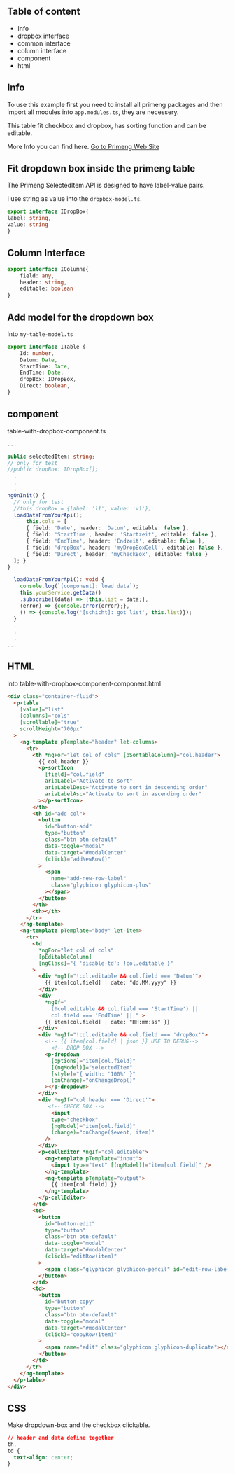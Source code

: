 ## Table of content
* Info
* dropbox interface
* common interface
* column interface
* component
* html

## Info

To use this example first you need to install all primeng packages and then import all modules into `app.modules.ts`, they are necessery.

This table fit checkbox and dropbox, has sorting function and can be editable. 

More Info you can find here. [Go to Primeng Web Site](https://primefaces.org/primeng/showcase/#/setup)

## Fit dropdown box inside the primeng table
The Primeng SelectedItem API is designed to have label-value pairs.

I use string as value into the `dropbox-model.ts`.

```typeScript
export interface IDropBox{
label: string,
value: string
}
```

## Column Interface

```typeScript
export interface IColumns{
    field: any,
    header: string,
    editable: boolean
}
```

## Add model for the dropdown box
Into `my-table-model.ts`

``` typeScript
export interface ITable {
    Id: number,
    Datum: Date,
    StartTime: Date,
    EndTime: Date,
    dropBox: IDropBox,
    Direct: boolean,
}

```
## component
table-with-dropbox-component.ts 

```typeScript
...

public selectedItem: string;
// only for test
//public dropBox: IDropBox[];
  .
  .
  .
ngOnInit() {
  // only for test
  //this.dropBox = {label: 'l1', value: 'v1'};
  loadDataFromYourApi();
      this.cols = [
      { field: 'Date', header: 'Datum', editable: false },
      { field: 'StartTime', header: 'Startzeit', editable: false },
      { field: 'EndTime', header: 'Endzeit', editable: false },
      { field: 'dropBox', header: 'myDropBoxCell', editable: false },
      { field: 'Direct', header: 'myCheckBox', editable: false }
  ]; }
}

  loadDataFromYourApi(): void {
    console.log(`[component]: load data`);
    this.yourService.getData()
    .subscribe((data) => {this.list = data;}, 
    (error) => {console.error(error);}, 
    () => {console.log('[schicht]: got list', this.list)});
  }
  .
  .
  .
...
```

## HTML

into table-with-dropbox-component-component.html

```html
<div class="container-fluid">
  <p-table
    [value]="list"
    [columns]="cols"
    [scrollable]="true"
    scrollHeight="700px"
  >
    <ng-template pTemplate="header" let-columns>
      <tr>
        <th *ngFor="let col of cols" [pSortableColumn]="col.header">
          {{ col.header }}
          <p-sortIcon
            [field]="col.field"
            ariaLabel="Activate to sort"
            ariaLabelDesc="Activate to sort in descending order"
            ariaLabelAsc="Activate to sort in ascending order"
          ></p-sortIcon>
        </th>
        <th id="add-col">
          <button
            id="button-add"
            type="button"
            class="btn btn-default"
            data-toggle="modal"
            data-target="#modalCenter"
            (click)="addNewRow()"
          >
            <span
              name="add-new-row-label"
              class="glyphicon glyphicon-plus"
            ></span>
          </button>
        </th>
        <th></th>
      </tr>
    </ng-template>
    <ng-template pTemplate="body" let-item>
      <tr>
        <td
          *ngFor="let col of cols"
          [pEditableColumn]
          [ngClass]="{ 'disable-td': !col.editable }"
        >
          <div *ngIf="!col.editable && col.field === 'Datum'">
            {{ item[col.field] | date: "dd.MM.yyyy" }}
          </div>
          <div
            *ngIf="
              (!col.editable && col.field === 'StartTime') ||
              col.field === 'EndTime' || " >
            {{ item[col.field] | date: "HH:mm:ss" }}
          </div>
          <div *ngIf="!col.editable && col.field === 'dropBox'">
            <!-- {{ item[col.field] | json }} USE TO DEBUG-->
              <!-- DROP BOX -->
            <p-dropdown
              [options]="item[col.field]"
              [(ngModel)]="selectedItem"
              [style]="{ width: '100%' }"
              (onChange)="onChangeDrop()"
            ></p-dropdown>
          </div>
          <div *ngIf="col.header === 'Direct'">
             <!-- CHECK BOX -->
              <input
              type="checkbox"
              [ngModel]="item[col.field]"
              (change)="onChange($event, item)"
            />
          </div>
          <p-cellEditor *ngIf="col.editable">
            <ng-template pTemplate="input">
              <input type="text" [(ngModel)]="item[col.field]" />
            </ng-template>
            <ng-template pTemplate="output">
              {{ item[col.field] }}
            </ng-template>
          </p-cellEditor>
        </td>
        <td>
          <button
            id="button-edit"
            type="button"
            class="btn btn-default"
            data-toggle="modal"
            data-target="#modalCenter"
            (click)="editRow(item)"
          >
            <span class="glyphicon glyphicon-pencil" id="edit-row-label"></span>
          </button>
        </td>
        <td>
          <button
            id="button-copy"
            type="button"
            class="btn btn-default"
            data-toggle="modal"
            data-target="#modalCenter"
            (click)="copyRow(item)"
          >
            <span name="edit" class="glyphicon glyphicon-duplicate"></span>
          </button>
        </td>
      </tr>
    </ng-template>
  </p-table>
</div>
```
## CSS

Make dropdown-box and the checkbox clickable.

```CSS
// header and data define together
th,
td {
  text-align: center;
}
```
